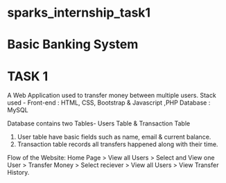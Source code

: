 # sparks_internship_task1
# Basic Banking System
# TASK 1
A Web Application used to transfer money between multiple users.
Stack used - 
Front-end : HTML, CSS, Bootstrap & Javascript ,PHP
Database : MySQL

Database contains two Tables- Users Table & Transaction Table 
1. User table have basic fields such as name, email & current balance. 
2. Transaction table records all transfers happened along with their time.

Flow of the Website: Home Page > View all Users > Select and View one User > Transfer Money > Select reciever > View all Users > View Transfer History.
